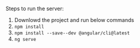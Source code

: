 Steps to run the server:

1. Downlowd the project and run below commands
2. `npm install`
3. `npm install --save--dev @angular/cli@latest`
4. `ng serve`
